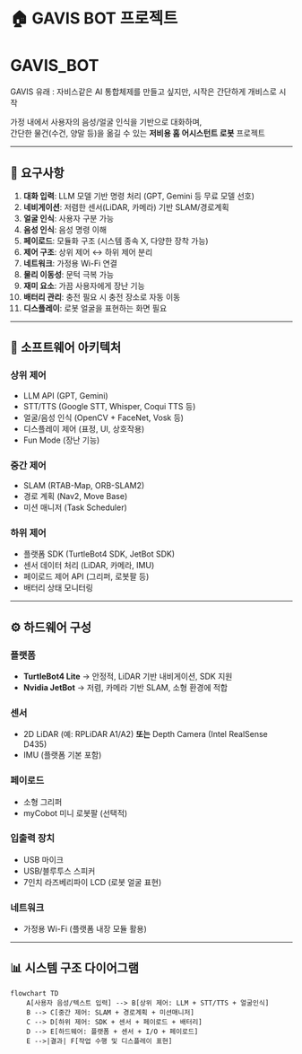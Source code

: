 # 🏠 GAVIS BOT 프로젝트

# GAVIS_BOT
GAVIS 유래 : 자비스같은 AI 통합체제를 만들고 싶지만, 시작은 간단하게 개비스로 시작

가정 내에서 사용자의 음성/얼굴 인식을 기반으로 대화하며,  
간단한 물건(수건, 양말 등)을 옮길 수 있는 **저비용 홈 어시스턴트 로봇** 프로젝트  

---

## 📌 요구사항
1. **대화 입력**: LLM 모델 기반 명령 처리 (GPT, Gemini 등 무료 모델 선호)  
2. **네비게이션**: 저렴한 센서(LiDAR, 카메라) 기반 SLAM/경로계획  
3. **얼굴 인식**: 사용자 구분 가능  
4. **음성 인식**: 음성 명령 이해  
5. **페이로드**: 모듈화 구조 (시스템 종속 X, 다양한 장착 가능)  
6. **제어 구조**: 상위 제어 ↔ 하위 제어 분리  
7. **네트워크**: 가정용 Wi-Fi 연결  
8. **물리 이동성**: 문턱 극복 가능  
9. **재미 요소**: 가끔 사용자에게 장난 기능  
10. **배터리 관리**: 충전 필요 시 충전 장소로 자동 이동  
11. **디스플레이**: 로봇 얼굴을 표현하는 화면 필요  

---

## 🧩 소프트웨어 아키텍처

### 상위 제어
- LLM API (GPT, Gemini)  
- STT/TTS (Google STT, Whisper, Coqui TTS 등)  
- 얼굴/음성 인식 (OpenCV + FaceNet, Vosk 등)  
- 디스플레이 제어 (표정, UI, 상호작용)  
- Fun Mode (장난 기능)  

### 중간 제어
- SLAM (RTAB-Map, ORB-SLAM2)  
- 경로 계획 (Nav2, Move Base)  
- 미션 매니저 (Task Scheduler)  

### 하위 제어
- 플랫폼 SDK (TurtleBot4 SDK, JetBot SDK)  
- 센서 데이터 처리 (LiDAR, 카메라, IMU)  
- 페이로드 제어 API (그리퍼, 로봇팔 등)  
- 배터리 상태 모니터링  

---

## ⚙️ 하드웨어 구성

### 플랫폼
- **TurtleBot4 Lite** → 안정적, LiDAR 기반 내비게이션, SDK 지원  
- **Nvidia JetBot** → 저렴, 카메라 기반 SLAM, 소형 환경에 적합  

### 센서
- 2D LiDAR (예: RPLiDAR A1/A2) **또는** Depth Camera (Intel RealSense D435)  
- IMU (플랫폼 기본 포함)  

### 페이로드
- 소형 그리퍼  
- myCobot 미니 로봇팔 (선택적)  

### 입출력 장치
- USB 마이크  
- USB/블루투스 스피커  
- 7인치 라즈베리파이 LCD (로봇 얼굴 표현)  

### 네트워크
- 가정용 Wi-Fi (플랫폼 내장 모듈 활용)  

---

## 📊 시스템 구조 다이어그램
```mermaid
flowchart TD
    A[사용자 음성/텍스트 입력] --> B[상위 제어: LLM + STT/TTS + 얼굴인식]
    B --> C[중간 제어: SLAM + 경로계획 + 미션매니저]
    C --> D[하위 제어: SDK + 센서 + 페이로드 + 배터리]
    D --> E[하드웨어: 플랫폼 + 센서 + I/O + 페이로드]
    E -->|결과| F[작업 수행 및 디스플레이 표현]

